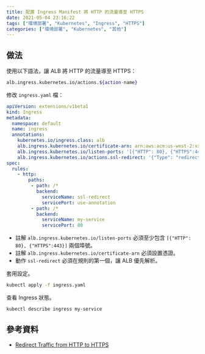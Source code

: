 ```yaml
---
title: 配置 Ingress Manifest 將 HTTP 的流量導至 HTTPS
date: 2021-05-04 23:16:22
tags: ["環境部署", "Kubernetes", "Ingress", "HTTPS"]
categories: ["環境部署", "Kubernetes", "其他"]
---
```


## 做法

使用以下語法，讓 ALB 將 HTTP 的流量導至 HTTPS：

```bash
alb.ingress.kubernetes.io/actions.${action-name}
```

修改 `ingress.yaml` 檔：

```yaml
apiVersion: extensions/v1beta1
kind: Ingress
metadata:
  namespace: default
  name: ingress
  annotations:
    kubernetes.io/ingress.class: alb
    alb.ingress.kubernetes.io/certificate-arn: arn:aws:acm:us-west-2:xxxx:certificate/xxxxxx
    alb.ingress.kubernetes.io/listen-ports: '[{"HTTP": 80}, {"HTTPS":443}]'
    alb.ingress.kubernetes.io/actions.ssl-redirect: '{"Type": "redirect", "RedirectConfig": { "Protocol": "HTTPS", "Port": "443", "StatusCode": "HTTP_301"}}'
spec:
  rules:
    - http:
        paths:
         - path: /*
           backend:
             serviceName: ssl-redirect
             servicePort: use-annotation
         - path: /*
           backend:
             serviceName: my-service
             servicePort: 80
```

- 註解 `alb.ingress.kubernetes.io/listen-ports` 必須至少包含 `[{"HTTP": 80}, {"HTTPS":443}]` 兩個埠號。
- 註解 `alb.ingress.kubernetes.io/certificate-arn` 必須設置憑證。
- 動作 `ssl-redirect` 必須在規則的第一個，讓 ALB 優先解析。

套用設定。

```bash
kubectl apply -f ingress.yaml
```

查看 Ingress 狀態。

```bash
kubectl describe ingress my-service
```

## 參考資料

- [Redirect Traffic from HTTP to HTTPS](https://kubernetes-sigs.github.io/aws-load-balancer-controller/v2.1/guide/tasks/ssl_redirect/)
